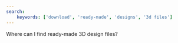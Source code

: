```yaml
---
search:
    keywords: ['download', 'ready-made', 'designs', '3d files']
---
```

Where can I find ready-made 3D design files?
